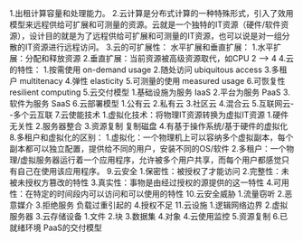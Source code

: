 <!-- 这个是云计算概念的笔记 -->

1.出租计算容量和处理能力。
2.云计算是分布式计算的一种特殊形式，引入了效用模型来远程供给可扩展和可测量的资源。云就是一个独特的IT资源（硬件/软件资源），设计目的就是为了远程供给可扩展和可测量的IT资源，也可以说是对一组分散的IT资源进行远程访问。
3.云的可扩展性：
	水平扩展和垂直扩展：
		1.水平扩展：分配和释放资源
		2.垂直扩展：当前资源被高级资源取代，如CPU 2 --> 4
4.云的特性：
	1.按需使用		on-demand usage
	2.随处访问		ubiquitous access
	3.多租户			multitenacy
	4.弹性			elasticity
	5.可测量的使用	measured usage
	6.可恢复性		resilient computing
5.云交付模型
	1.基础设施为服务	IaaS
	2.平台为服务		PaaS
	3.软件为服务		SaaS
6.云部署模型
	1.公有云
	2.私有云
	3.社区云
	4.混合云
	5.互联网云--多个云互联
7.云使能技术
	1.虚拟化技术：将物理IT资源转换为虚拟IT资源
		1.硬件无关性
		2.服务器整合
		3.资源复制		复制磁盘
		4.有基于操作系统/基于硬件的虚拟化
8.多租户和虚拟化的区别：
	1.虚拟化：一个物理机上可以容纳多个虚拟副本，每个副本都可以独立配置，提供给不同的用户，安装不同的OS/软件
	2.多租户：一个物理/虚拟服务器运行着一个应用程序，允许被多个用户共享，而每个用户都感觉只有自己在使用该应用程序。
9.云安全
	1.保密性：被授权了才能访问
	2.完整性：未被未授权方篡改的特性
	3.真实性：事物是由经过授权的源提供的这一特性
	4.可用性：在特定的时间段内可以访问和可以使用的特性
10.云安全威胁
	1.流量窃听
	2.恶意媒介
	3.拒绝服务		负载过重引起的
	4.授权不足
11.云设施
	1.逻辑网络边界
	2.虚拟服务器
	3.云存储设备			1.文件 2.块 3.数据集 4.对象
	4.云使用监控
	5.资源复制
	6.已就绪环境			PaaS的交付模型
